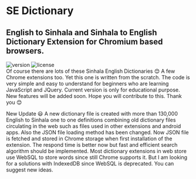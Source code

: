# SE Dictionary
## English to Sinhala and Sinhala to English Dictionary Extension for Chromium based browsers.

![version](https://img.shields.io/badge/version%202.0-brightgreen)
![license](https://img.shields.io/badge/license-GPL--3.0-blue)<br>
Of course there are lots of these Sinhala English Dictionaries :blush: A few Chrome extensions too. Yet this one is written from the scratch. The code is very simple and easy to understand for beginners who are learning JavaScript and JQuery. Current version is only for educational purpose. New features will be added soon. Hope you will contribute to this. Thank you :blush:

New Update :smiley:
A new dictionary file is created with more than 130,000 English to Sinhala one to one definitions combining old dictionary files circulating in the web such as files used in other extensions and android apps.  Also the JSON  file loading method has been changed. Now JSON  file is fetched and stored in Chrome storage when first installation of the extension. The respond time is better now but fast and efficient search algorithm should be implemented. Most dictionary extensions in web store use WebSQL to store words since still Chrome supports it. But I am looking for a solutions with IndexedDB since WebSQL is deprecated. You can suggest new ideas.
